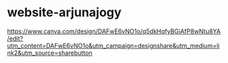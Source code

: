 # website-arjunajogy
https://www.canva.com/design/DAFwE6vNO1o/q5dkHqfyBGiAfP8wNtu8YA/edit?utm_content=DAFwE6vNO1o&utm_campaign=designshare&utm_medium=link2&utm_source=sharebutton
